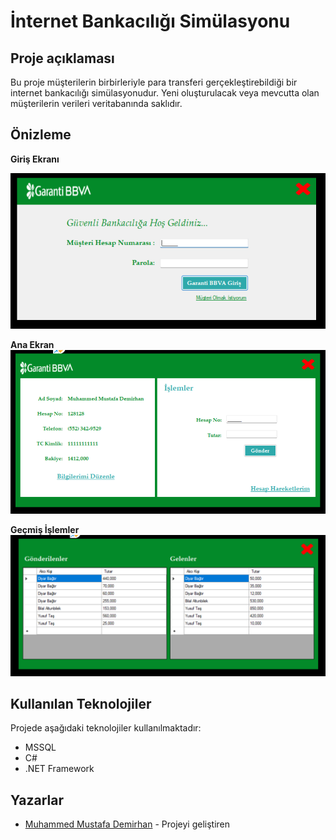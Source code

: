 # İnternet Bankacılığı Simülasyonu
## Proje açıklaması
Bu proje müşterilerin birbirleriyle para transferi gerçekleştirebildiği bir internet bankacılığı simülasyonudur. Yeni oluşturulacak veya mevcutta olan müşterilerin verileri veritabanında saklıdır.
## Önizleme
**Giriş Ekranı**

![Giriş Ekranı](GirisEkrani.png)

**Ana Ekran**
![Ana Ekran](Anaekran.png)

**Geçmiş İşlemler**
![Hareket Tablosu](GecmisIslemler.png)

## Kullanılan Teknolojiler
Projede aşağıdaki teknolojiler kullanılmaktadır:

- MSSQL
- C#
- .NET Framework

## Yazarlar
- [Muhammed Mustafa Demirhan](https://github.com/MuhammedMustafaDemirhan) - Projeyi geliştiren
